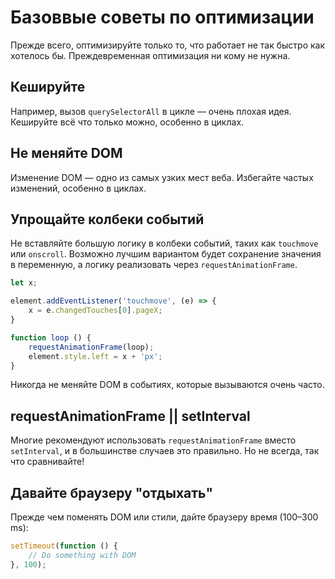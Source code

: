 # Базоввые советы по оптимизации

Прежде всего, оптимизируйте только то, что работает не так быстро как хотелось бы. Преждевременная оптимизация ни кому не нужна.

## Кешируйте

Например, вызов `querySelectorAll` в цикле — очень плохая идея. Кешируйте всё что только можно, особенно в циклах.

## Не меняйте DOM

Изменение DOM — одно из самых узких мест веба. Избегайте частых изменений, особенно в циклах.

## Упрощайте колбеки событий

Не вставляйте большую логику в колбеки событий, таких как `touchmove` или `onscroll`. Возможно лучшим вариантом будет сохранение значения в переменную, а логику реализовать через `requestAnimationFrame`.

```js
let x;

element.addEventListener('touchmove', (e) => {
    x = e.changedTouches[0].pageX;
}

function loop () {
    requestAnimationFrame(loop);
    element.style.left = x + 'px';
}
```

Никогда не меняйте DOM в событиях, которые вызываются очень часто.

## requestAnimationFrame || setInterval

Многие рекомендуют использовать `requestAnimationFrame` вместо `setInterval`, и в большинстве случаев это правильно. Но не всегда, так что сравнивайте!

## Давайте браузеру "отдыхать"

Прежде чем поменять DOM или стили, дайте браузеру время (100–300 ms):

```js
setTimeout(function () {
    // Do something with DOM
}, 100);
```
